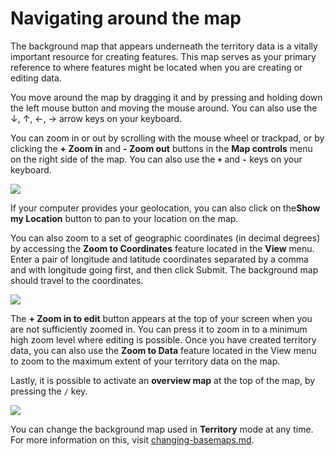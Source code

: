 # Navigating around the map

The background map that appears underneath the territory data is a vitally important resource for creating features. This map serves as your primary reference to where features might be located when you are creating or editing data.&#x20;

You move around the map by dragging it and by pressing and holding down the left mouse button and moving the mouse around. You can also use the ↓, ↑, ←, → arrow keys on your keyboard.

You can zoom in or out by scrolling with the mouse wheel or trackpad, or by clicking the **+ Zoom in** and **- Zoom out** buttons in the **Map controls** menu on the right side of the map. You can also use the **`+`** and **`-`** keys on your keyboard.

![](../../../.gitbook/assets/Md-territory\_navigating-01.jpg)

If your computer provides your geolocation, you can also click on the<img src="https://lh3.googleusercontent.com/FQtHbTb6AC4XLssfexdunzFqyxmksQan5SEjFbsgQETz7-YSRdA5CDiHRaOegrSG8eKfAUnQjrhishAEXT0QXNUA0I6aTEqzDAoeeD5PIUMv9Og9YiKaLbhRcYYs5UyamuKZ-xwG" alt="" data-size="line" />**Show my Location** button to pan to your location on the map.

You can also zoom to a set of geographic coordinates (in decimal degrees) by accessing the **Zoom to Coordinates** feature located in the **View** menu. Enter a pair of longitude and latitude coordinates separated by a comma and with longitude going first, and then click Submit. The background map should travel to the coordinates.

![](../../../.gitbook/assets/Md-territory\_navigating-02.jpg)

The **+ Zoom in to edit** button appears at the top of your screen when you are not sufficiently zoomed in. You can press it to zoom in to a minimum high zoom level where editing is possible. Once you have created territory data, you can also use the **Zoom to Data** feature located in the View menu to zoom to the maximum extent of your territory data on the map.

Lastly, it is possible to activate an **overview map** at the top of the map, by pressing the `/` key.

![](../../../.gitbook/assets/Md-territory\_navigating-03.jpg)

You can change the background map used in **Territory** mode at any time. For more information on this, visit [changing-basemaps.md](changing-basemaps.md "mention").
